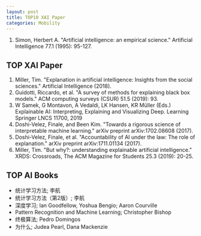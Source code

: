 ```yaml
---
layout: post
title: TOP10 XAI Paper
categories: Mobility
---
```


1. Simon, Herbert A. "Artificial intelligence: an empirical science." Artificial Intelligence 77.1 (1995): 95-127.

## TOP XAI Paper

1. Miller, Tim. "Explanation in artificial intelligence: Insights from the social sciences." Artificial Intelligence (2018).
2. Guidotti, Riccardo, et al. "A survey of methods for explaining black box models." ACM computing surveys (CSUR) 51.5 (2019): 93.
3. W Samek, G Montavon, A Vedaldi, LK Hansen, KR Müller (Eds.) Explainable AI: Interpreting, Explaining and Visualizing Deep. Learning Springer LNCS 11700, 2019
4. Doshi-Velez, Finale, and Been Kim. "Towards a rigorous science of interpretable machine learning." arXiv preprint arXiv:1702.08608 (2017).
5. Doshi-Velez, Finale, et al. "Accountability of AI under the law: The role of explanation." arXiv preprint arXiv:1711.01134 (2017).
6. Miller, Tim. "But why?: understanding explainable artificial intelligence." XRDS: Crossroads, The ACM Magazine for Students 25.3 (2019): 20-25.

## TOP AI Books

- 统计学习方法; 李航
- 统计学习方法（第2版）; 李航
- 深度学习; Ian Goodfellow, Yoshua Bengio; Aaron Courville
- Pattern Recognition and Machine Learning; Christopher Bishop
- 终极算法; Pedro Domingos
- 为什么; Judea Pearl, Dana Mackenzie